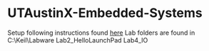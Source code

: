 # UTAustinX-Embedded-Systems  
Setup following instructions found [here](http://edx-org-utaustinx.s3.amazonaws.com/UT601x/index.html)
Lab folders are found in C:\Keil\Labware 
Lab2_HelloLaunchPad
Lab4_IO
